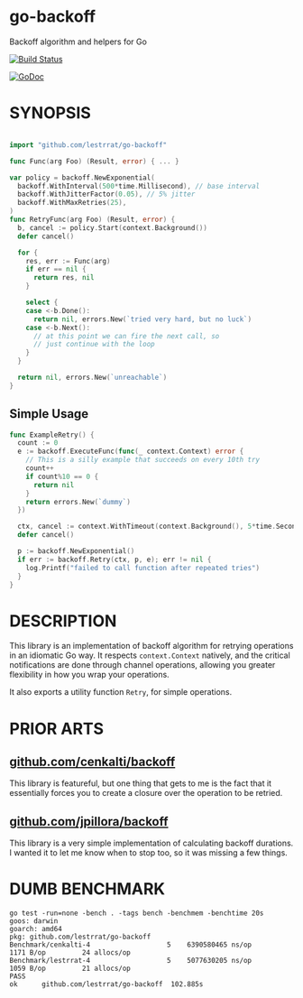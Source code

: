# go-backoff

Backoff algorithm and helpers for Go

[![Build Status](https://travis-ci.org/lestrrat/go-backoff.png?branch=master)](https://travis-ci.org/lestrrat/go-backoff)

[![GoDoc](https://godoc.org/github.com/lestrrat/go-backoff?status.svg)](https://godoc.org/github.com/lestrrat/go-backoff)

# SYNOPSIS

```go

import "github.com/lestrrat/go-backoff"

func Func(arg Foo) (Result, error) { ... }

var policy = backoff.NewExponential(
  backoff.WithInterval(500*time.Millisecond), // base interval
  backoff.WithJitterFactor(0.05), // 5% jitter
  backoff.WithMaxRetries(25),
)
func RetryFunc(arg Foo) (Result, error) {
  b, cancel := policy.Start(context.Background())
  defer cancel()

  for {
    res, err := Func(arg)
    if err == nil {
      return res, nil
    }

    select {
    case <-b.Done():
      return nil, errors.New(`tried very hard, but no luck`)
    case <-b.Next():
      // at this point we can fire the next call, so
      // just continue with the loop
    }
  }

  return nil, errors.New(`unreachable`)
}
```

## Simple Usage

```go
func ExampleRetry() {
  count := 0
  e := backoff.ExecuteFunc(func(_ context.Context) error {
    // This is a silly example that succeeds on every 10th try
    count++
    if count%10 == 0 {
      return nil
    }
    return errors.New(`dummy`)
  })

  ctx, cancel := context.WithTimeout(context.Background(), 5*time.Second)
  defer cancel()

  p := backoff.NewExponential()
  if err := backoff.Retry(ctx, p, e); err != nil {
    log.Printf("failed to call function after repeated tries")
  }
}
```

# DESCRIPTION

This library is an implementation of backoff algorithm for retrying operations
in an idiomatic Go way. It respects `context.Context` natively, and the critical
notifications are done through channel operations, allowing you greater
flexibility in how you wrap your operations.

It also exports a utility function `Retry`, for simple operations.

# PRIOR ARTS

## [github.com/cenkalti/backoff](https://github.com/cenkalti/backoff) 

This library is featureful, but one thing that gets to me is the fact that
it essentially forces you to create a closure over the operation to be retried.

## [github.com/jpillora/backoff](https://github.com/jpillora/backoff)

This library is a very simple implementation of calculating backoff durations.
I wanted it to let me know when to stop too, so it was missing a few things.

# DUMB BENCHMARK

```
go test -run=none -bench . -tags bench -benchmem -benchtime 20s
goos: darwin
goarch: amd64
pkg: github.com/lestrrat/go-backoff
Benchmark/cenkalti-4         	       5	6390580465 ns/op	    1171 B/op	      24 allocs/op
Benchmark/lestrrat-4         	       5	5077630205 ns/op	    1059 B/op	      21 allocs/op
PASS
ok  	github.com/lestrrat/go-backoff	102.885s
```
